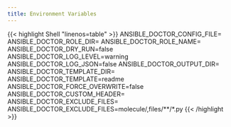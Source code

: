 ```yaml
---
title: Environment Variables
---
```


{{< highlight Shell "linenos=table" >}}
ANSIBLE_DOCTOR_CONFIG_FILE=
ANSIBLE_DOCTOR_ROLE_DIR=
ANSIBLE_DOCTOR_ROLE_NAME=
ANSIBLE_DOCTOR_DRY_RUN=false
ANSIBLE_DOCTOR_LOG_LEVEL=warning
ANSIBLE_DOCTOR_LOG_JSON=false
ANSIBLE_DOCTOR_OUTPUT_DIR=
ANSIBLE_DOCTOR_TEMPLATE_DIR=
ANSIBLE_DOCTOR_TEMPLATE=readme
ANSIBLE_DOCTOR_FORCE_OVERWRITE=false
ANSIBLE_DOCTOR_CUSTOM_HEADER=
ANSIBLE_DOCTOR_EXCLUDE_FILES=
ANSIBLE_DOCTOR_EXCLUDE_FILES=molecule/,files/**/*.py
{{< /highlight >}}
